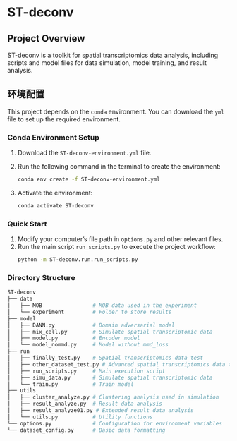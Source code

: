 # ST-deconv

## Project Overview
ST-deconv is a toolkit for spatial transcriptomics data analysis, including scripts and model files for data simulation, model training, and result analysis.

## 环境配置
This project depends on the `conda` environment. You can download the `yml` file to set up the required environment.

### Conda Environment Setup
1.   Download the `ST-deconv-environment.yml` file.

2. Run the following command in the terminal to create the environment:

   ```bash
   conda env create -f ST-deconv-environment.yml

3. Activate the environment:
   ```bash
   conda activate ST-deconv

### Quick Start

1.	Modify your computer’s file path in `options.py` and other relevant files.
2.	Run the main script `run_scripts.py` to execute the project workflow:
      ```bash 
      python -m ST-deconv.run.run_scripts.py

### Directory Structure
```bash
ST-deconv
├── data
│   ├── MOB                # MOB data used in the experiment
│   └── experiment         # Folder to store results
├── model
│   ├── DANN.py            # Domain adversarial model
│   ├── mix_cell.py        # Simulate spatial transcriptomic data
│   ├── model.py           # Encoder model
│   └── model_nommd.py     # Model without mmd_loss
├── run
│   ├── finally_test.py    # Spatial transcriptomics data test
│   ├── other_dataset_test.py # Advanced spatial transcriptomics data test
│   ├── run_scripts.py     # Main execution script
│   ├── simu_data.py       # Simulate spatial transcriptomic data
│   └── train.py           # Train model
├── utils
│   ├── cluster_analyze.py # Clustering analysis used in simulation
│   ├── result_analyze.py  # Result data analysis
│   ├── result_analyze01.py # Extended result data analysis
│   └── utils.py           # Utility functions
└── options.py             # Configuration for environment variables
└── dataset_config.py      # Basic data formatting
